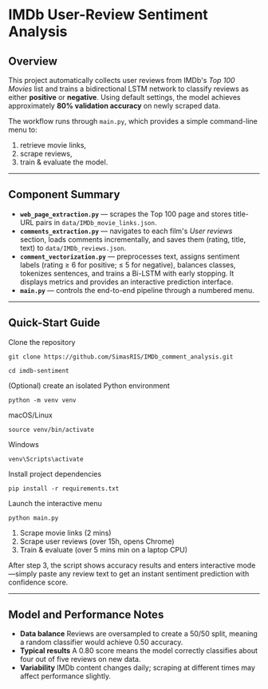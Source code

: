 # IMDb User-Review Sentiment Analysis

## Overview

This project automatically collects user reviews from IMDb's *Top 100 Movies* list and trains a bidirectional LSTM network to classify reviews as either **positive** or **negative**. Using default settings, the model achieves approximately **80% validation accuracy** on newly scraped data.

The workflow runs through `main.py`, which provides a simple command-line menu to:

1. retrieve movie links,
2. scrape reviews,
3. train & evaluate the model.

---

## Component Summary

- **`web_page_extraction.py`** — scrapes the Top 100 page and stores title-URL pairs in `data/IMDb_movie_links.json`.
- **`comments_extraction.py`** — navigates to each film's *User reviews* section, loads comments incrementally, and saves them (rating, title, text) to `data/IMDb_reviews.json`.
- **`comment_vectorization.py`** — preprocesses text, assigns sentiment labels (rating ≥ 6 for positive; ≤ 5 for negative), balances classes, tokenizes sentences, and trains a Bi-LSTM with early stopping. It displays metrics and provides an interactive prediction interface.
- **`main.py`** — controls the end-to-end pipeline through a numbered menu.

---

## Quick-Start Guide

Clone the repository<br>
```
git clone https://github.com/SimasRIS/IMDb_comment_analysis.git
```
```
cd imdb-sentiment
```
(Optional) create an isolated Python environment
```
python -m venv venv
```
macOS/Linux
```
source venv/bin/activate
```
Windows
```
venv\Scripts\activate
```
Install project dependencies
```
pip install -r requirements.txt
```
Launch the interactive menu
```
python main.py
```
1.  Scrape movie links   (2 mins) <br>
2.  Scrape user reviews  (over 15h, opens Chrome) <br>
3.  Train & evaluate     (over 5 mins min on a laptop CPU)

After step 3, the script shows accuracy results and enters interactive mode—simply paste any review text to get an instant sentiment prediction with confidence score.

---

## Model and Performance Notes

- **Data balance** Reviews are oversampled to create a 50/50 split, meaning a random classifier would achieve 0.50 accuracy.
- **Typical results** A 0.80 score means the model correctly classifies about four out of five reviews on new data.
- **Variability** IMDb content changes daily; scraping at different times may affect performance slightly.